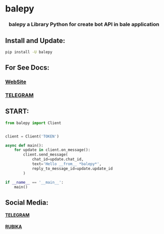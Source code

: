 # balepy

<h3 align="center"> balepy a Library Python for create bot API in bale application </h3>

## Install and Update:
```bash
pip install -U balepy
```

## For See Docs:
### <a href="https://balepy.github.io">WebSite</a>
### <a href="https://t.me/TheCommit">TELEGRAM</a>

## START:
```python
from balepy import Client


client = Client('TOKEN')

async def main():
    for update in client.on_message():
        client.send_message(
            chat_id=update.chat_id,
            text='Hello __from__ *balepy*',
            reply_to_message_id=update.update_id
        )

if __name__ == '__main__':
    main()
```

## Social Media:
#### <a href="https://t.me/TheCommit">TELEGRAM</a>
#### <a href="https://rubika.ir/TheBalepy">RUBIKA</a>
